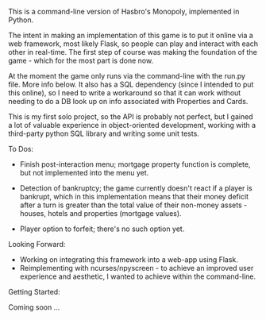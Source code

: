This is a command-line version of Hasbro's Monopoly, implemented in Python.

The intent in making an implementation of this game is to put it online via a
web framework, most likely Flask, so people can play and interact with each other in real-time. The first step of course
was making the foundation of the game - which for the most part is done now. 

At the moment the game only runs via the command-line with the run.py file. More info below.
It also has a SQL dependency (since I intended to put this online), so I need to write a workaround
so that it can work without needing to do a DB look up on info associated with Properties and Cards.

This is my first solo project, so the API is probably not perfect, but I gained a lot of valuable experience
in object-oriented development, working with a third-party python SQL library and writing some unit tests.

To Dos:

- Finish post-interaction menu; mortgage property function is complete, but not implemented
into the menu yet.

- Detection of bankruptcy; the game currently doesn't react if a player is bankrupt, which in
this implementation means that their money deficit after a turn is greater than the total 
value of their non-money assets - houses, hotels and properties (mortgage values).

- Player option to forfeit; there's no such option yet.

Looking Forward:

- Working on integrating this framework into a web-app using Flask.
- Reimplementing with ncurses/npyscreen - to achieve an improved user experience and aesthetic, I wanted to achieve
within the command-line.

Getting Started:

Coming soon ...